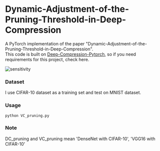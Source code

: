 # Dynamic-Adjustment-of-the-Pruning-Threshold-in-Deep-Compression


A PyTorch implementation of the paper "Dynamic-Adjustment-of-the-Pruning-Threshold-in-Deep-Compression".  
This code is built on [Deep-Compression-Pytorch](https://github.com/mightydeveloper/Deep-Compression-PyTorch.git), so if you need requirements for this project, check here.

![sensitivity](https://github.com/vennie2lee/Dynamic-Adjustment-of-the-Pruning-Threshold-in-Deep-Compression/assets/139102697/4b016d0c-8b1c-492a-893a-2b841794b88e)


### Dataset
I use CIFAR-10 dataset as a training set and test on MNIST dataset.

### Usage
```
python VC_pruning.py
```

### Note
DC_pruning and VC_pruning mean 'DenseNet with CIFAR-10', 'VGG16 with CIFAR-10'


